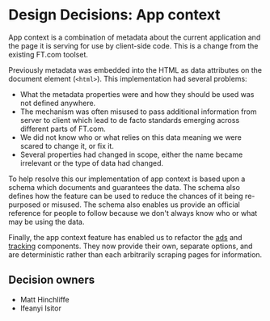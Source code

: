 # Design Decisions: App context

App context is a combination of metadata about the current application and the page it is serving for use by client-side code. This is a change from the existing FT.com toolset.

Previously metadata was embedded into the HTML as data attributes on the document element (`<html>`). This implementation had several problems:

- What the metadata properties were and how they should be used was not defined anywhere.
- The mechanism was often misused to pass additional information from server to client which lead to de facto standards emerging across different parts of FT.com.
- We did not know who or what relies on this data meaning we were scared to change it, or fix it.
- Several properties had changed in scope, either the name became irrelevant or the type of data had changed.

To help resolve this our implementation of app context is based upon a schema which documents and guarantees the data. The schema also defines how the feature can be used to reduce the chances of it being re-purposed or misused. The schema also enables us provide an official reference for people to follow because we don't always know who or what may be using the data.

Finally, the app context feature has enabled us to refactor the [ads] and [tracking] components. They now provide their own, separate options, and are deterministic rather than each arbitrarily scraping pages for information.

[ads]: https://github.com/Financial-Times/n-ads/
[tracking]: https://github.com/Financial-Times/n-tracking/

## Decision owners

- Matt Hinchliffe
- Ifeanyi Isitor
